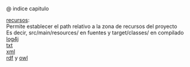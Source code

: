 @ indice capitulo

[recursos](recursos.kt):<br>
Permite establecer el path relativo a la zona de recursos del proyecto<br>
Es decir, src/main/resources/ en fuentes y target/classes/  en compilado<br> 
[log4j](c7p1.kt)<br>
[txt](txt/c7p2.kt)<br>
[xml](xml/c7p6.kt)<br>
[rdf](rdf/c7p7.kt) y [owl](owl/c7p8.kt)<br>
